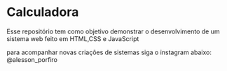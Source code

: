 # Calculadora

Esse repositório tem como objetivo demonstrar o desenvolvimento de um sistema web feito em HTML,CSS e JavaScript

para acompanhar novas criações de sistemas siga o instagram abaixo:
@alesson_porfiro